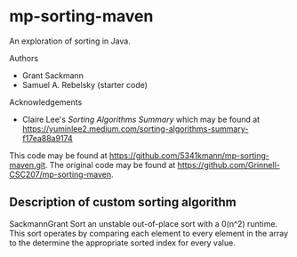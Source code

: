 # mp-sorting-maven

An exploration of sorting in Java.

Authors

* Grant Sackmann
* Samuel A. Rebelsky (starter code)

Acknowledgements

* Claire Lee's _Sorting Algorithms Summary_ 
which may be found at <https://yuminlee2.medium.com/sorting-algorithms-summary-f17ea88a9174>

This code may be found at <https://github.com/5341kmann/mp-sorting-maven.git>. The original code may be found at <https://github.com/Grinnell-CSC207/mp-sorting-maven>.

Description of custom sorting algorithm
---------------------------------------

SackmannGrant Sort an unstable out-of-place sort with a 0(n^2) runtime. This sort operates by comparing each element to every element in the array to the determine the appropriate sorted index for every value.

